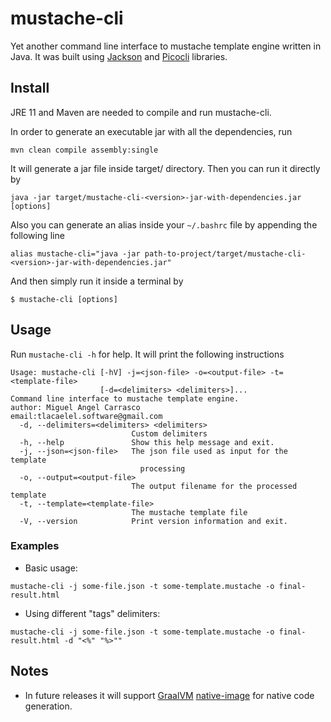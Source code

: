 # mustache-cli
Yet another command line interface to mustache template engine written in Java.
It was built using [Jackson](https://github.com/FasterXML/jackson) and 
[Picocli](https://picocli.info) libraries.

## Install
JRE 11 and Maven are needed to compile and run mustache-cli. 

In order to generate an executable jar with all the dependencies, run

`mvn clean compile assembly:single`

It will generate a jar file inside target/ directory. Then you can run it directly by

`java -jar target/mustache-cli-<version>-jar-with-dependencies.jar [options]`

Also you can generate an alias inside your `~/.bashrc` file by appending the following line

```alias mustache-cli="java -jar path-to-project/target/mustache-cli-<version>-jar-with-dependencies.jar"```

And then simply run it inside a terminal by

`$ mustache-cli [options]`

## Usage

Run `mustache-cli -h` for help. It will print the following instructions

```
Usage: mustache-cli [-hV] -j=<json-file> -o=<output-file> -t=<template-file>
                    [-d=<delimiters> <delimiters>]...
Command line interface to mustache template engine.
author: Miguel Angel Carrasco
email:tlacaelel.software@gmail.com
  -d, --delimiters=<delimiters> <delimiters>
                           Custom delimiters
  -h, --help               Show this help message and exit.
  -j, --json=<json-file>   The json file used as input for the template
                             processing
  -o, --output=<output-file>
                           The output filename for the processed template
  -t, --template=<template-file>
                           The mustache template file
  -V, --version            Print version information and exit.

```
### Examples

* Basic usage:

`mustache-cli -j some-file.json -t some-template.mustache -o final-result.html`

* Using different "tags" delimiters:

`mustache-cli -j some-file.json -t some-template.mustache -o final-result.html -d "<%" "%>""`

## Notes
* In future releases it will support [GraalVM](https://www.graalvm.org) 
[native-image](https://www.graalvm.org/reference-manual/native-image/) for native code generation.
